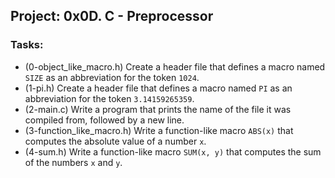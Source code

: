 ## Project: 0x0D. C - Preprocessor
### Tasks:
- (0-object_like_macro.h) Create a header file that defines a macro named `SIZE` as an abbreviation for the token `1024`.
- (1-pi.h) Create a header file that defines a macro named `PI` as an abbreviation for the token `3.14159265359`.
- (2-main.c) Write a program that prints the name of the file it was compiled from, followed by a new line.
- (3-function_like_macro.h) Write a function-like macro `ABS(x)` that computes the absolute value of a number `x`.
- (4-sum.h) Write a function-like macro `SUM(x, y)` that computes the sum of the numbers `x` and `y`.
